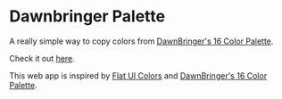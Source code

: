 # Dawnbringer Palette
A really simple way to copy colors from [DawnBringer's 16 Color Palette](http://pixeljoint.com/forum/forum_posts.asp?TID=12795).

Check it out [here](https://waleedamer.github.io/DawnbringerPalette/).

This web app is inspired by [Flat UI Colors](flatuicolors.com) and [DawnBringer's 16 Color Palette](http://pixeljoint.com/forum/forum_posts.asp?TID=12795).
